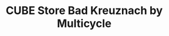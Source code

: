 ---
title: "CUBE Store Bad Kreuznach by Multicycle"
url: /bad-kreuznach/cube-store-bad-kreuznach-by-multicycle-schwabenheimer-weg/
shop: Fahrrad
---